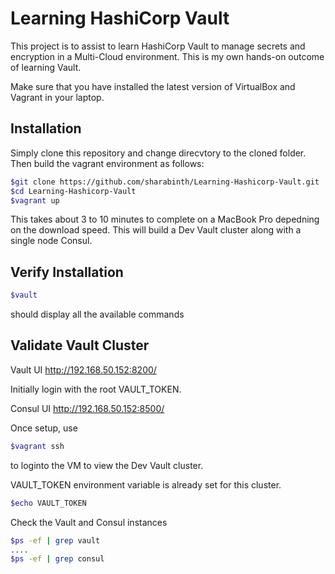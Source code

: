 # Learning HashiCorp Vault
This project is to assist to learn HashiCorp Vault to manage secrets and encryption in a Multi-Cloud environment.  This is my own hands-on outcome of learning Vault.

Make sure that you have installed the latest version of VirtualBox and Vagrant in your laptop.

## Installation
Simply clone this repository and change direcvtory to the cloned folder. Then build the vagrant environment as follows:


``` bash
$git clone https://github.com/sharabinth/Learning-Hashicorp-Vault.git
$cd Learning-Hashicorp-Vault
$vagrant up
```

This takes about 3 to 10 minutes to complete on a MacBook Pro depedning on the download speed. This will build a Dev Vault cluster along with a single node Consul.

## Verify Installation
``` bash
$vault
```
should display all the available commands

## Validate Vault Cluster

Vault UI http://192.168.50.152:8200/

Initially login with the root VAULT_TOKEN.

Consul UI http://192.168.50.152:8500/


Once setup, use 
``` bash
$vagrant ssh
```
to loginto the VM to view the Dev Vault cluster.

VAULT_TOKEN environment variable is already set for this cluster.

``` bash
$echo VAULT_TOKEN
```

Check the Vault and Consul instances

``` bash
$ps -ef | grep vault
....
$ps -ef | grep consul
```



